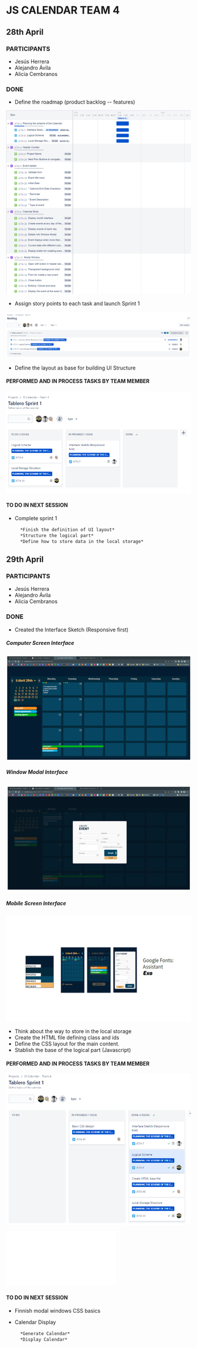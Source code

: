 # JS CALENDAR TEAM 4

## 28th April 

### PARTICIPANTS 

* Jesús Herrera
* Alejandro Ávila
* Alicia Cembranos

### DONE

* Define the roadmap (product backlog -- features)

![This is a alt text.](./src/assets/images/worklog/js_calendar___team_4_2022-04-29_08.38am.png "Product Backlog.")

* Assign story points to each task and launch Sprint 1

![This is a alt text.](./src/assets/images/worklog/sprint1.png "Sprint 1.")

* Define the layout as base for building UI Structure


#### PERFORMED AND IN PROCESS TASKS BY TEAM MEMBER

![This is a alt text.](./src/assets/images/worklog/sprint%201_board.png "Sprint 1.")

#### TO DO IN NEXT SESSION

* Complete sprint 1

        *Finish the definition of UI layout*
        *Structure the logical part*
        *Define how to store data in the local storage*


## 29th April 

### PARTICIPANTS 

* Jesús Herrera
* Alejandro Ávila
* Alicia Cembranos

### DONE

* Created the Interface Sketch (Responsive first)

##### Computer Screen Interface
![This is a alt text.](./src/assets/images/worklog/Computer%20Screen.png "Sprint 1.")
##### Window Modal Interface
![This is a alt text.](./src/assets/images/worklog/Event%20Modal%20Screen%20Computer.png "Sprint 1.")
##### Mobile Screen Interface
![This is a alt text.](./src/assets/images/worklog/Mobile%20Screen.png "Sprint 1.")


* Think about the way to store in the local storage 
* Create the HTML file defining class and ids
* Define the CSS layout for the main content.
* Stablish the base of the logical part (Javascript)



#### PERFORMED AND IN PROCESS TASKS BY TEAM MEMBER

![This is a alt text.](./src/assets/images/worklog/sprint%201_board2.png "Sprint 1.")


![This is a alt text.](./src/assets/images/worklog/JCT4-Logicalsequence-290422-1604.pdf "Sprint 1.")

#### TO DO IN NEXT SESSION

* Finnish modal windows CSS basics
* Calendar Display

        *Generate Calendar*
        *Display Calendar*
        
        